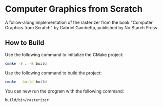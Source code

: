 # Computer Graphics from Scratch

A follow-along implementation of the rasterizer from the book "Computer Graphics from Scratch" by Gabriel Gambetta, published by No Starch Press.

## How to Build

Use the following command to initialize the CMake project:

```sh
cmake -S . -B build
```

Use the following command to build the project:

```sh
cmake --build build
```

You can new run the program with the following command:

```sh
build/bin/rasterizer
```
